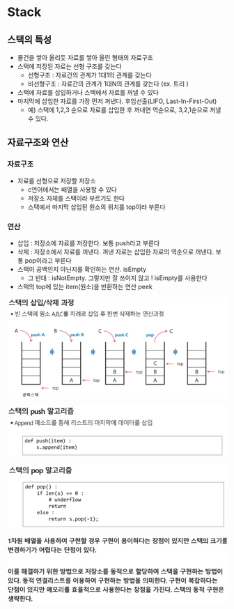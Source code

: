 # Stack

## 스택의 특성

- 물건을 쌓아 올리듯 자료를 쌓아 올린 형태의 자료구조
- 스택에 저장된 자료는 선형 구조를 갖는다
  - 선형구조 : 자료간의 관계가 1대1의 관계를 갖는다
  - 비선형구조 : 자료간의 관계가 1대N의 관계를 갖는다 (ex. 트리
    )
- 스택에 자료를 삽입하거나 스택에서 자료를 꺼낼 수 있다
- 마지막에 삽입한 자료를 가장 먼저 꺼낸다. 후입선출(LIFO, Last-In-First-Out)
  - 예) 스택에 1,2,3 순으로 자료를 삽입한 후 꺼내면 역순으로, 3,2,1순으로 꺼낼 수 있다.



## 자료구조와 연산



### 자료구조

- 자료를 선형으로 저장할 저장소
  - c언어에서는 배열을 사용할 수 있다
  - 저장소 자체를 스택이라 부르기도 한다
  - 스택에서 마지막 삽입된 원소의 위치를 top이라 부른다



### 연산

- 삽입 : 저장소에 자료를 저장한다. 보통 push라고 부른다
- 삭제 : 저장소에서 자료를 꺼낸다. 꺼낸 자료는 삽입한 자료의 역순으로 꺼낸다. 보통 pop이라고 부른다
- 스택이 공백인지 아닌지를 확인하는 연산. isEmpty
  - 그 반대 : isNotEmpty. 그렇지만 잘 쓰이지 않고 ! isEmpty를 사용한다
- 스택의 top에 있는 item(원소)을 반환하는 연산 peek



![image-20210818090910087](photo/image-20210818090910087.png)

![image-20210818091928926](photo/image-20210818091928926.png)

![image-20210818091939838](photo/image-20210818091939838.png)

![image-20210818092648658](photo/image-20210818092648658.png)

